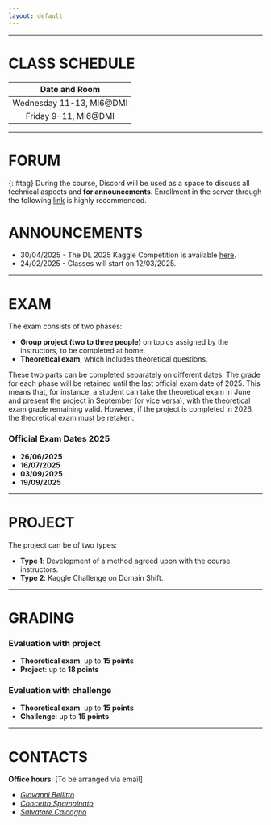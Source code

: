 ```yaml
---
layout: default
---
```

---
# CLASS SCHEDULE

| Date and Room        |
| :----------------: |
| Wednesday 11-13, MI6@DMI |
| Friday     9-11, MI6@DMI |

---
# FORUM 
{: #tag}
During the course, Discord will be used as a space to discuss all technical aspects and **for announcements**. Enrollment in the server through the following [link](https://discord.gg/6KYq9Gq9Fw) is highly recommended.

# ANNOUNCEMENTS
- 30/04/2025 - The DL 2025 Kaggle Competition is available [here](https://www.kaggle.com/t/1b48e17ac389469da366a004ff88e530).
- 24/02/2025 - Classes will start on 12/03/2025.

---
# EXAM

The exam consists of two phases:

- **Group project (two to three people)** on topics assigned by the instructors, to be completed at home.
- **Theoretical exam**, which includes theoretical questions.

These two parts can be completed separately on different dates. The grade for each phase will be retained until the last official exam date of 2025. This means that, for instance, a student can take the theoretical exam in June and present the project in September (or vice versa), with the theoretical exam grade remaining valid. However, if the project is completed in 2026, the theoretical exam must be retaken.

### Official Exam Dates 2025
- **26/06/2025**
- **16/07/2025**
- **03/09/2025**
- **19/09/2025**

---
# PROJECT
The project can be of two types:
- **Type 1**: Development of a method agreed upon with the course instructors.
- **Type 2**: Kaggle Challenge on Domain Shift.

---
# GRADING

### Evaluation with project 
- **Theoretical exam**: up to **15 points**
- **Project**: up to **18 points**

### Evaluation with challenge 
- **Theoretical exam**: up to **15 points**
- **Challenge**: up to **15 points**

---
# CONTACTS

**Office hours**: [To be arranged via email]

- *[Giovanni Bellitto](mailto:giovanni.bellito@unict.it)*
- *[Concetto Spampinato](mailto:concetto.spampinato@unict.it)*
- *[Salvatore Calcagno](mailto:salvatore.calcagno@phd.unict.it)*

